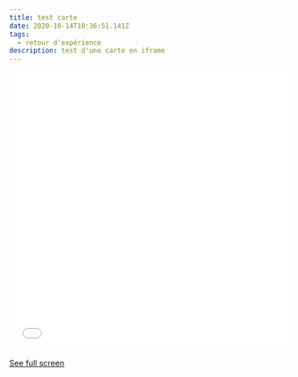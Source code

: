 ```yaml
---
title: test carte
date: 2020-10-14T10:36:51.141Z
tags:
  - retour d'expérience
description: test d'une carte en iframe
---
```

<iframe width="100%" height="500px" frameborder="0" allowfullscreen src="//umap.openstreetmap.fr/en/map/untitled-map_510691?scaleControl=false&miniMap=false&scrollWheelZoom=false&zoomControl=true&allowEdit=false&moreControl=true&searchControl=null&tilelayersControl=null&embedControl=null&datalayersControl=true&onLoadPanel=undefined&captionBar=false"></iframe><p><a href="//umap.openstreetmap.fr/en/map/untitled-map_510691">See full screen</a></p>